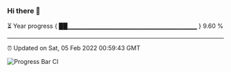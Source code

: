 ### Hi there 👋

⏳ Year progress { ██▁▁▁▁▁▁▁▁▁▁▁▁▁▁▁▁▁▁▁▁▁▁▁▁▁▁▁▁ } 9.60 %

---

⏰ Updated on Sat, 05 Feb 2022 00:59:43 GMT

![Progress Bar CI](https://github.com/ZhaoGui/ZhaoGui/workflows/Progress%20Bar%20CI/badge.svg)
